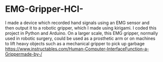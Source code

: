 # EMG-Gripper-HCI-
I made a device which recorded hand signals using an EMG sensor and then output it to a robotic gripper, which I made using kirigami. I coded this project in Python and Arduino. On a larger scale, this EMG gripper, normally used in robotic surgery, could be used as a prosthetic arm or on machines to lift heavy objects such as a mechanical gripper to pick up garbage
https://www.instructables.com/Human-Computer-InterfaceFunction-a-Grippermade-by-/
